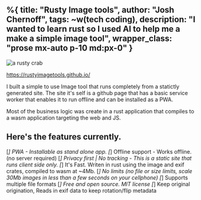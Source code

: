 %{
  title: "Rusty Image tools",
  author: "Josh Chernoff",
  tags: ~w(tech coding),
  description: "I wanted to learn rust so I used AI to help me a make a simple image tool",
  wrapper_class: "prose  mx-auto p-10 md:px-0"
}
---
![a rusty crab](https://rustyimagetools.github.io/rusty.webp)

https://rustyimagetools.github.io/

I built a simple to use Image tool that runs completely from a statictly generated site. 
The site it's self is a github page that has a basic service worker that enables it to run offline and can be installed as a PWA. 

Most of the business logic was create in a rust application that compiles to a wasm application targeting the web and JS. 

## Here's the features currently. 
[*] PWA - Installable as stand alone app. 
[*] Offline support - Works offline. (no server required)
[*] Privacy first | No tracking - This is a static site that runs client side only.
[*] It's Fast. Writen in rust using the image and exif crates, compiled to wasm at ~4Mb.
[*] No limits (no file or size limits, scale 30Mb images in less than a few seconds on your cellphone)
[*] Supports multiple file formats
[*] Free and open source. MIT license
[*] Keep original origination, Reads in exif data to keep rotation/flip metadata
